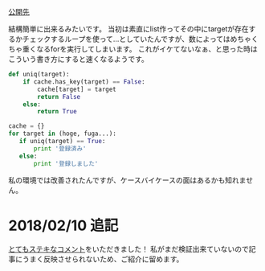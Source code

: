 [公開先](https://qiita.com/nomurasan/items/a53faad2d3ad566f9b69)

結構簡単に出来るみたいです。
当初は素直にlist作ってその中にtargetが存在するかチェックするループを使って…としていたんですが、数によってはめちゃくちゃ重くなるforを実行してしまいます。
これがイケてないなぁ、と思った時はこういう書き方にすると速くなるようです。

``` 重複除外.py 
def uniq(target):
    if cache.has_key(target) == False:
        cache[target] = target
        return False
    else:
        return True

cache = {}
for target in (hoge, fuga...):
   if uniq(target) == True:
       print '登録済み'
   else:
       print '登録しました'
```

私の環境では改善されたんですが、ケースバイケースの面はあるかも知れません。

# 2018/02/10 追記
<a href="https://qiita.com/nomurasan/items/a53faad2d3ad566f9b69#comment-280a52d8e401369f0d30">とてもステキなコメント</a>をいただきました！
私がまだ検証出来ていないので記事にうまく反映させられないため、ご紹介に留めます。
